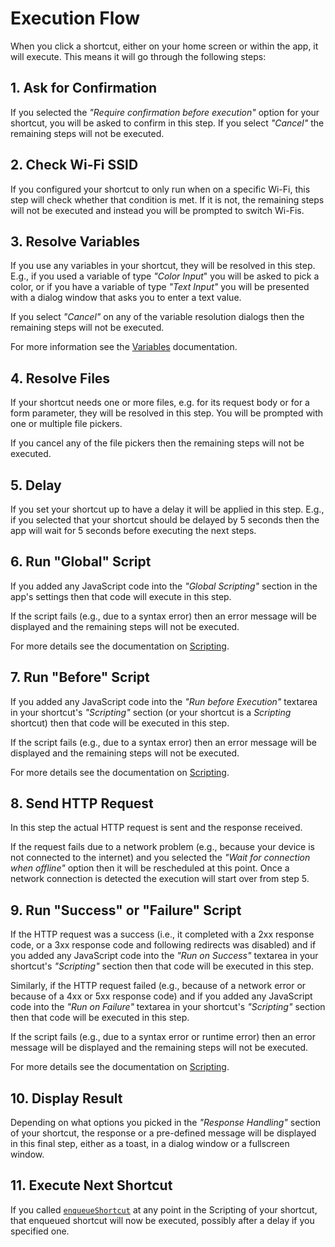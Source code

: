 # Execution Flow

When you click a shortcut, either on your home screen or within the app, it will execute. This means it will go through the following steps:

## 1. Ask for Confirmation

If you selected the *"Require confirmation before execution"* option for your shortcut, you will be asked to confirm in this step. If you select *"Cancel"* the remaining steps will not be executed.

## 2. Check Wi-Fi SSID

If you configured your shortcut to only run when on a specific Wi-Fi, this step will check whether that condition is met. If it is not, the remaining steps will not be executed and instead you will be prompted to switch Wi-Fis.

## 3. Resolve Variables

If you use any variables in your shortcut, they will be resolved in this step. E.g., if you used a variable of type *"Color Input*" you will be asked to pick a color, or if you have a variable of type *"Text Input"* you will be presented with a dialog window that asks you to enter a text value.

If you select *"Cancel"* on any of the variable resolution dialogs then the remaining steps will not be executed.

For more information see the [Variables](variables.md) documentation.

## 4. Resolve Files

If your shortcut needs one or more files, e.g. for its request body or for a form parameter, they will be resolved in this step. You will be prompted with one or multiple file pickers.

If you cancel any of the file pickers then the remaining steps will not be executed.

## 5. Delay

If you set your shortcut up to have a delay it will be applied in this step. E.g., if you selected that your shortcut should be delayed by 5 seconds then the app will wait for 5 seconds before executing the next steps.


## 6. Run "Global" Script

If you added any JavaScript code into the *"Global Scripting"* section in the app's settings then that code will execute in this step.

If the script fails (e.g., due to a syntax error) then an error message will be displayed and the remaining steps will not be executed.

For more details see the documentation on [Scripting](scripting.md).

## 7. Run "Before" Script

If you added any JavaScript code into the *"Run before Execution"* textarea in your shortcut's *"Scripting"* section (or your shortcut is a *Scripting* shortcut) then that code will be executed in this step.

If the script fails (e.g., due to a syntax error) then an error message will be displayed and the remaining steps will not be executed.

For more details see the documentation on [Scripting](scripting.md).

## 8. Send HTTP Request

In this step the actual HTTP request is sent and the response received.

If the request fails due to a network problem (e.g., because your device is not connected to the internet) and you selected the *"Wait for connection when offline"* option then it will be rescheduled at this point. Once a network connection is detected the execution will start over from step 5.

## 9. Run "Success" or "Failure" Script

If the HTTP request was a success (i.e., it completed with a 2xx response code, or a 3xx response code and following redirects was disabled) and if you added any JavaScript code into the *"Run on Success"* textarea in your shortcut's *"Scripting"* section then that code will be executed in this step.

Similarly, if the HTTP request failed (e.g., because of a network error or because of a 4xx or 5xx response code) and if you added any JavaScript code into the *"Run on Failure"* textarea in your shortcut's *"Scripting"* section then that code will be executed in this step.

If the script fails (e.g., due to a syntax error or runtime error) then an error message will be displayed and the remaining steps will not be executed.

For more details see the documentation on [Scripting](scripting.md).

## 10. Display Result

Depending on what options you picked in the *"Response Handling"* section of your shortcut, the response or a pre-defined message will be displayed in this final step, either as a toast, in a dialog window or a fullscreen window.

## 11. Execute Next Shortcut

If you called [`enqueueShortcut`](scripting.md#trigger-shortcut) at any point in the Scripting of your shortcut, that enqueued shortcut will now be executed, possibly after a delay if you specified one.
